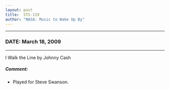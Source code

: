 ```yaml
---
layout: post
title:  STS-119
author: "NASA: Music to Wake Up By"
---
```


----
### DATE: March 18, 2009
----
I Walk the Line by Johnny Cash

##### Comment:
* Played for Steve Swanson.
